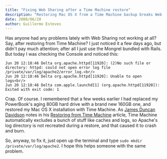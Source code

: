 ```yaml
---
title: "Fixing Web Sharing after a Time Machine restore"
description: "Restoring Mac OS X from a Time Machine backup breaks Web Sharing. Here's how to fix it."
date: 2008/06/20
author: Guillermo Esteves
---
```


Has anyone had any problems lately with Web Sharing not working at all? Say, after restoring from Time Machine? I just noticed it a few days ago, but didn't pay much attention; after all I just use the Mongrel bundled with Rails. But today I was checking the Console and noticed this:

    Jun 20 12:18:46 Delta org.apache.httpd[11920]: (2)No such file or directory: httpd: could not open error log file /private/var/log/apache2/error_log.<br/>
    Jun 20 12:18:46 Delta org.apache.httpd[11920]: Unable to open logs<br/>
    Jun 20 12:18:46 Delta com.apple.launchd[1] (org.apache.httpd[11920]): Exited with exit code: 1

Crap. Of course. I remembered that a few weeks earlier I had replaced my PowerBook's aging 80GB hard drive with a brand new 160GB one, and restored my Mac OS X installation with Time Machine. As [James Duncan Davidson](http://duncandavidson.com) notes in his [Restoring from Time Machine](http://duncandavidson.com/2008/01/restoring-from-time-machine.html) article, Time Machine automatically excludes a bunch of stuff like caches and logs, so Apache's log directory is not recreated during a restore, and that caused it to crash and burn.

So, anyway, to fix it, just open up the terminal and type `sudo mkdir /private/var/log/apache2`. I hope this helps someone with the same problem.
